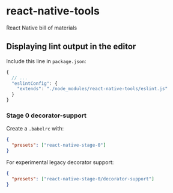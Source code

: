 # react-native-tools
React Native bill of materials

## Displaying lint output in the editor

Include this line in `package.json`:

```js
{
  // ...
  "eslintConfig": {
    "extends": "./node_modules/react-native-tools/eslint.js"
  }
}
```

### Stage 0 decorator-support

Create a `.babelrc` with:

```json
{
  "presets": ["react-native-stage-0"]
}
```

For experimental legacy decorator support:

```json
{
  "presets": ["react-native-stage-0/decorator-support"]
}
```
